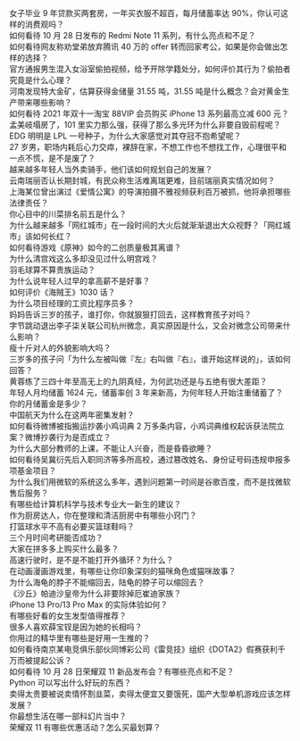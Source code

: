 女子毕业 9 年贷款买两套房，一年买衣服不超百，每月储蓄率达 90%，你认可这样的消费观吗？  
如何看待 10 月 28 日发布的 Redmi Note 11 系列，有什么亮点和不足？  
如何看待网友称劝堂弟放弃腾讯 40 万的 offer 转而回家考公，如果是你会做出怎样的选择？  
官方通报男生混入女浴室偷拍视频，给予开除学籍处分，如何评价其行为？偷拍者究竟是什么心理？  
河南发现特大金矿，估算获得金储量 31.55 吨，31.55 吨是什么概念？会对黄金生产带来哪些影响？  
如何看待 2021 年双十一淘宝 88VIP 会员购买 iPhone 13 系列最高立减 600 元？  
孟美岐塌房了，101 里实力那么强，获得了那么多光环为什么非要自毁前程呢？  
EDG 明明是 LPL 一号种子，为什么大家感觉对其夺冠不抱希望呢？  
27 岁男，职场内耗后心力交瘁，裸辞在家，不想工作也不想找工作，心理很平和一点不慌，是不是废了？  
越来越多年轻人当外卖骑手，他们该如何规划自己的发展？  
云南瑞丽否认长期封城，有民众称生活难离瑞更难，目前瑞丽真实情况如何？  
上海某位曾出演过《爱情公寓》的导演拍摄不雅视频获利百万被抓，他将承担哪些法律责任？  
你心目中的川菜排名前五是什么？  
为什么越来越多「网红城市」在一段时间的大火后就渐渐退出大众视野？「网红城市」该如何长红？  
如何看待游戏《原神》如今的二创质量极其离谱？  
为什么清宫戏这么多却没见过什么明宫戏？  
羽毛球算不算贵族运动？  
为什么说年轻人过早的拿高薪不是好事？  
如何评价《海贼王》1030 话？  
为什么项目经理的工资比程序员多？  
妈妈告诉三岁的孩子，谁打你，你就狠狠打回去，这样教育孩子对吗？  
字节跳动退出李子柒关联公司杭州微念，真实原因是什么，又会对微念公司带来什么影响？  
瘦十斤对人的外貌影响大吗？  
三岁多的孩子问「为什么左被叫做『左』右叫做『右』，谁开始这样说的」，该如何回答？  
黄蓉练了三四十年至高无上的九阴真经，为何武功还是与五绝有很大差距？  
年轻人月均储蓄 1624 元，储蓄率创 3 年来新高，为何年轻人开始注重储蓄了？你的月储蓄金是多少？  
中国航天为什么在这两年密集发射？  
如何看待微博被指搬运抄袭小鸡词典 2 万多条内容，小鸡词典维权起诉获法院立案？微博抄袭行为是否成立？  
为什么大部分教师的上课，不能让人兴奋，而是昏昏欲睡？  
如何看待吴冀衍先后入职同济等多所高校，通过篡改姓名、身份证号码违规申报多项基金项目？  
为什么我们用微软的系统这么多年，遇到问题第一时间是谷歌百度，而不是找微软售后服务？  
有哪些给计算机科学与技术专业大一新生的建议？  
作为厨房达人，你在整理和清洁厨房中有哪些小窍门？  
打篮球水平不高有必要买篮球鞋吗？  
三个月时间考研能否成功？  
大家在拼多多上购买什么最多？  
高速行驶时，是不是不能打开外循环？为什么？  
在动画漫画游戏里，有哪些让你印象深刻的猫咪角色或猫咪故事？  
为什么海龟的脖子不能缩回去，陆龟的脖子可以缩回去？  
《沙丘》帕迪沙皇帝为什么非要除掉厄崔迪家族？  
iPhone 13 Pro/13 Pro Max 的实际体验如何？  
有哪些好看的女生发型值得推荐？  
很多人喜欢薛宝钗是因为她的长相吗？  
你用过的精华里有哪些是好用一生推的？  
如何看待南京某电竞俱乐部伙同博彩公司《雷竞技》组织《DOTA2》假赛获利千万而被提起公诉？  
如何看待 10 月 28 日荣耀双 11 新品发布会？有哪些亮点和不足？  
Python 可以写出什么好玩的东西？  
卖得太贵要被说卖情怀割韭菜，卖得太便宜又要饿死，国产大型单机游戏应该怎样发展？  
你最想生活在哪一部科幻片当中？  
荣耀双 11 有哪些优惠活动？怎么买最划算？  
